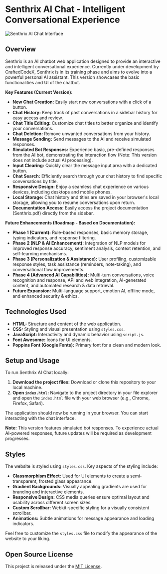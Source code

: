 # Senthrix AI Chat - Intelligent Conversational Experience

![Senthrix AI Chat Interface](link-to-screenshot-if-available.png)

## Overview

Senthrix is an AI chatbot web application designed to provide an interactive and intelligent conversational experience. Currently under development by CraftedCodeX, Senthrix is in its training phase and aims to evolve into a powerful personal AI assistant. This version showcases the basic functionalities and UI of the chatbot.

**Key Features (Current Version):**

*   **New Chat Creation:** Easily start new conversations with a click of a button.
*   **Chat History:**  Keep track of past conversations in a sidebar history for easy access and review.
*   **Chat Title Editing:** Customize chat titles to better organize and identify your conversations.
*   **Chat Deletion:** Remove unwanted conversations from your history.
*   **Message Sending:** Send messages to the AI and receive simulated responses.
*   **Simulated Bot Responses:** Experience basic, pre-defined responses from the AI bot, demonstrating the interaction flow (Note: This version does not include actual AI processing).
*   **Input Clearing:** Quickly clear the message input area with a dedicated button.
*   **Chat Search:** Efficiently search through your chat history to find specific conversations by title.
*   **Responsive Design:** Enjoy a seamless chat experience on various devices, including desktops and mobile phones.
*   **Local Storage:** Chat history and titles are saved in your browser's local storage, allowing you to resume conversations upon return.
*   **Documentation Access:** Easily access the project documentation (Senthrix.pdf) directly from the sidebar.

**Future Enhancements (Roadmap - Based on Documentation):**

*   **Phase 1 (Current):** Rule-based responses, basic memory storage, typing indicators, and response filtering.
*   **Phase 2 (NLP & AI Enhancement):** Integration of NLP models for improved response accuracy, sentiment analysis, context retention, and self-learning mechanisms.
*   **Phase 3 (Personalization & Assistance):** User profiling, customizable response styles, task assistance (reminders, note-taking), and conversational flow improvements.
*   **Phase 4 (Advanced AI Capabilities):** Multi-turn conversations, voice recognition and response, API and web integration, AI-generated content, and automated research & data retrieval.
*   **Future Expansion:** Multi-language support, emotion AI, offline mode, and enhanced security & ethics.

## Technologies Used

*   **HTML:**  Structure and content of the web application.
*   **CSS:** Styling and visual presentation using `styles.css`.
*   **JavaScript:**  Interactivity and dynamic behavior using `script.js`.
*   **Font Awesome:** Icons for UI elements.
*   **Poppins Font (Google Fonts):**  Primary font for a clean and modern look.

## Setup and Usage

To run Senthrix AI Chat locally:

1.  **Download the project files:** Download or clone this repository to your local machine.
2.  **Open `index.html`:** Navigate to the project directory in your file explorer and open the `index.html` file with your web browser (e.g., Chrome, Firefox, Safari).

The application should now be running in your browser. You can start interacting with the chat interface.

**Note:** This version features simulated bot responses.  To experience actual AI-powered responses, future updates will be required as development progresses.

## Styles

The website is styled using `styles.css`. Key aspects of the styling include:

*   **Glassmorphism Effect:**  Used for UI elements to create a semi-transparent, frosted glass appearance.
*   **Gradient Backgrounds:**  Visually appealing gradients are used for branding and interactive elements.
*   **Responsive Design:** CSS media queries ensure optimal layout and usability across different screen sizes.
*   **Custom Scrollbar:** Webkit-specific styling for a visually consistent scrollbar.
*   **Animations:** Subtle animations for message appearance and loading indicators.

Feel free to customize the `styles.css` file to modify the appearance of the website to your liking.

## Open Source License

This project is released under the [MIT License](LICENSE).
